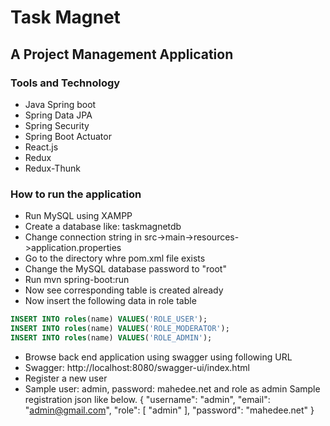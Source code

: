 # Task Magnet
## A Project Management Application
### Tools and Technology
* Java Spring boot
* Spring Data JPA
* Spring Security
* Spring Boot Actuator
* React.js
* Redux
* Redux-Thunk

### How to run the application
* Run MySQL using XAMPP
* Create a database like: taskmagnetdb
* Change connection string in src->main->resources->application.properties
* Go to the directory whre pom.xml file exists
* Change the MySQL database password to "root"
* Run mvn spring-boot:run
* Now see corresponding table is created already
* Now insert the following data in role table

```sql
INSERT INTO roles(name) VALUES('ROLE_USER');
INSERT INTO roles(name) VALUES('ROLE_MODERATOR');
INSERT INTO roles(name) VALUES('ROLE_ADMIN');
```
* Browse back end application using swagger using following URL
* Swagger: http://localhost:8080/swagger-ui/index.html
* Register a new user
* Sample user: admin, password: mahedee.net and role as admin
Sample registration json like below.
{
  "username": "admin",
  "email": "admin@gmail.com",
  "role": [
    "admin"
  ],
  "password": "mahedee.net"
}
